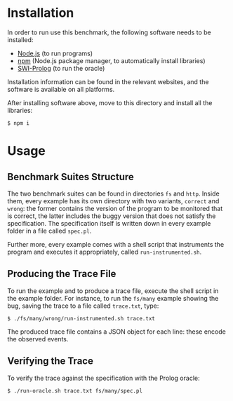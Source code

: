 # Installation
In order to run use this benchmark, the following software needs to be installed:
- [Node.js](https://nodejs.org/en/) (to run programs)
- [npm](https://www.npmjs.com/) (Node.js package manager, to automatically install libraries)
- [SWI-Prolog](http://www.swi-prolog.org/) (to run the oracle)

Installation information can be found in the relevant websites, and the software is available on all platforms.

After installing software above, move to this directory and install all the libraries:

    $ npm i

# Usage
## Benchmark Suites Structure
The two benchmark suites can be found in directories `fs` and `http`.
Inside them, every example has its own directory with two variants, `correct` and `wrong`: the former contains the version of the program to be monitored that is correct, the latter includes the buggy version that does not satisfy the specification.
The specification itself is written down in every example folder in a file called `spec.pl`.

Further more, every example comes with a shell script that instruments the program and executes it appropriately, called `run-instrumented.sh`.

## Producing the Trace File
To run the example and to produce a trace file, execute the shell script in the example folder.
For instance, to run the `fs/many` example showing the bug, saving the trace to a file called `trace.txt`, type:

    $ ./fs/many/wrong/run-instrumented.sh trace.txt

The produced trace file contains a JSON object for each line: these encode the observed events.

## Verifying the Trace
To verify the trace against the specification with the Prolog oracle:

    $ ./run-oracle.sh trace.txt fs/many/spec.pl
